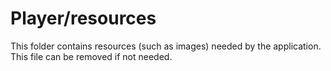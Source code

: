 # Player/resources

This folder contains resources (such as images) needed by the application. This file can
be removed if not needed.
